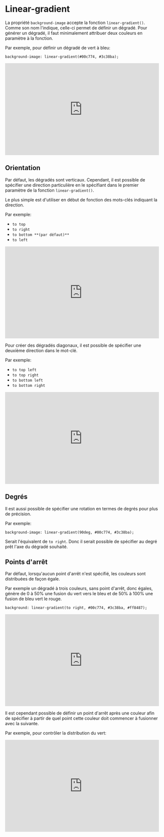 # Linear-gradient
La propriété `background-image` accepte la fonction `linear-gradient()`. Comme son nom l'indique, celle-ci permet de définir un dégradé. Pour générer un dégradé, il faut minimalement attribuer deux couleurs en paramètre à la fonction.

Par exemple, pour définir un dégradé de vert à bleu:

`background-image: linear-gradient(#00c774, #3c38ba);`

<iframe height="300" style="width: 100%;" scrolling="no" title="Linear-gradient" src="https://codepen.io/tim-momo/embed/gOjjpdQ?default-tab=html%2Cresult" frameborder="no" loading="lazy" allowtransparency="true" allowfullscreen="true">
  See the Pen <a href="https://codepen.io/tim-momo/pen/gOjjpdQ">
  Linear-gradient</a> by TIM Montmorency (<a href="https://codepen.io/tim-momo">@tim-momo</a>)
  on <a href="https://codepen.io">CodePen</a>.
</iframe>

## Orientation

Par défaut, les dégradés sont verticaux. Cependant, il est possible de spécifier une direction particulière en le spécifiant dans le premier paramètre de la fonction `linear-gradient()`.

Le plus simple est d'utiliser en début de fonction des mots-clés indiquant la direction.

Par exemple:

- `to top`
- `to right`
- `to bottom **(par défaut)**`
- `to left`

<iframe height="300" style="width: 100%;" scrolling="no" title="Linear-gradient - Direction" src="https://codepen.io/tim-momo/embed/rNrrxGP?default-tab=html%2Cresult" frameborder="no" loading="lazy" allowtransparency="true" allowfullscreen="true">
  See the Pen <a href="https://codepen.io/tim-momo/pen/rNrrxGP">
  Linear-gradient - Direction</a> by TIM Montmorency (<a href="https://codepen.io/tim-momo">@tim-momo</a>)
  on <a href="https://codepen.io">CodePen</a>.
</iframe>

Pour créer des dégradés diagonaux, il est possible de spécifier une deuxième direction dans le mot-clé.

Par exemple:

- `to top left`
- `to top right`
- `to bottom left`
- `to bottom right`

<iframe height="300" style="width: 100%;" scrolling="no" title="Linear-gradient - Direction diagonaux" src="https://codepen.io/tim-momo/embed/NWBBxwX?default-tab=html%2Cresult" frameborder="no" loading="lazy" allowtransparency="true" allowfullscreen="true">
  See the Pen <a href="https://codepen.io/tim-momo/pen/NWBBxwX">
  Linear-gradient - Direction diagonaux</a> by TIM Montmorency (<a href="https://codepen.io/tim-momo">@tim-momo</a>)
  on <a href="https://codepen.io">CodePen</a>.
</iframe>

## Degrés

Il est aussi possible de spécifier une rotation en termes de degrés pour plus de précision.

Par exemple:

`background-image: linear-gradient(90deg, #00c774, #3c38ba);`

Serait l'équivalent de `to right`. Donc il serait possible de spécifier au degré prêt l'axe du dégradé souhaité.

## Points d'arrêt

Par défaut, lorsqu'aucun point d'arrêt n'est spécifié, les couleurs sont distribuées de façon égale.

Par exemple un dégradé à trois couleurs, sans point d'arrêt, donc égales, génère de 0 à 50% une fusion du vert vers le bleu et de 50% à 100% une fusion de bleu vert le rouge.

`background: linear-gradient(to right, #00c774, #3c38ba, #ff8487);`

<iframe height="300" style="width: 100%;" scrolling="no" title="Linear-gradient - 3 colors" src="https://codepen.io/tim-momo/embed/ExppPoB?default-tab=html%2Cresult" frameborder="no" loading="lazy" allowtransparency="true" allowfullscreen="true">
  See the Pen <a href="https://codepen.io/tim-momo/pen/ExppPoB">
  Linear-gradient - 3 colors</a> by TIM Montmorency (<a href="https://codepen.io/tim-momo">@tim-momo</a>)
  on <a href="https://codepen.io">CodePen</a>.
</iframe>

Il est cependant possible de définir un point d'arrêt après une couleur afin de spécifier à partir de quel point cette couleur doit commencer à fusionner avec la suivante.

Par exemple, pour contrôler la distribution du vert:

<iframe height="300" style="width: 100%;" scrolling="no" title="Linear-gradient - Point d'arrêt" src="https://codepen.io/tim-momo/embed/rNrrxJR?default-tab=html%2Cresult" frameborder="no" loading="lazy" allowtransparency="true" allowfullscreen="true">
  See the Pen <a href="https://codepen.io/tim-momo/pen/rNrrxJR">
  Linear-gradient - Point d'arrêt</a> by TIM Montmorency (<a href="https://codepen.io/tim-momo">@tim-momo</a>)
  on <a href="https://codepen.io">CodePen</a>.
</iframe>
